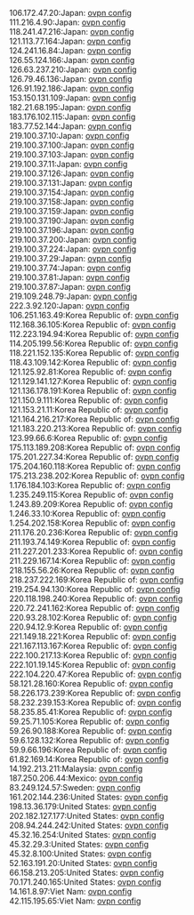 106.172.47.20:Japan: [ovpn config](vpn/106_172_47_20.ovpn)  
111.216.4.90:Japan: [ovpn config](vpn/111_216_4_90.ovpn)  
118.241.47.216:Japan: [ovpn config](vpn/118_241_47_216.ovpn)  
121.113.77.164:Japan: [ovpn config](vpn/121_113_77_164.ovpn)  
124.241.16.84:Japan: [ovpn config](vpn/124_241_16_84.ovpn)  
126.55.124.166:Japan: [ovpn config](vpn/126_55_124_166.ovpn)  
126.63.237.210:Japan: [ovpn config](vpn/126_63_237_210.ovpn)  
126.79.46.136:Japan: [ovpn config](vpn/126_79_46_136.ovpn)  
126.91.192.186:Japan: [ovpn config](vpn/126_91_192_186.ovpn)  
153.150.131.109:Japan: [ovpn config](vpn/153_150_131_109.ovpn)  
182.21.68.195:Japan: [ovpn config](vpn/182_21_68_195.ovpn)  
183.176.102.115:Japan: [ovpn config](vpn/183_176_102_115.ovpn)  
183.77.52.144:Japan: [ovpn config](vpn/183_77_52_144.ovpn)  
219.100.37.10:Japan: [ovpn config](vpn/219_100_37_10.ovpn)  
219.100.37.100:Japan: [ovpn config](vpn/219_100_37_100.ovpn)  
219.100.37.103:Japan: [ovpn config](vpn/219_100_37_103.ovpn)  
219.100.37.11:Japan: [ovpn config](vpn/219_100_37_11.ovpn)  
219.100.37.126:Japan: [ovpn config](vpn/219_100_37_126.ovpn)  
219.100.37.131:Japan: [ovpn config](vpn/219_100_37_131.ovpn)  
219.100.37.154:Japan: [ovpn config](vpn/219_100_37_154.ovpn)  
219.100.37.158:Japan: [ovpn config](vpn/219_100_37_158.ovpn)  
219.100.37.159:Japan: [ovpn config](vpn/219_100_37_159.ovpn)  
219.100.37.190:Japan: [ovpn config](vpn/219_100_37_190.ovpn)  
219.100.37.196:Japan: [ovpn config](vpn/219_100_37_196.ovpn)  
219.100.37.200:Japan: [ovpn config](vpn/219_100_37_200.ovpn)  
219.100.37.224:Japan: [ovpn config](vpn/219_100_37_224.ovpn)  
219.100.37.29:Japan: [ovpn config](vpn/219_100_37_29.ovpn)  
219.100.37.74:Japan: [ovpn config](vpn/219_100_37_74.ovpn)  
219.100.37.81:Japan: [ovpn config](vpn/219_100_37_81.ovpn)  
219.100.37.87:Japan: [ovpn config](vpn/219_100_37_87.ovpn)  
219.109.248.79:Japan: [ovpn config](vpn/219_109_248_79.ovpn)  
222.3.92.120:Japan: [ovpn config](vpn/222_3_92_120.ovpn)  
106.251.163.49:Korea Republic of: [ovpn config](vpn/106_251_163_49.ovpn)  
112.168.36.105:Korea Republic of: [ovpn config](vpn/112_168_36_105.ovpn)  
112.223.194.94:Korea Republic of: [ovpn config](vpn/112_223_194_94.ovpn)  
114.205.199.56:Korea Republic of: [ovpn config](vpn/114_205_199_56.ovpn)  
118.221.152.135:Korea Republic of: [ovpn config](vpn/118_221_152_135.ovpn)  
118.43.109.142:Korea Republic of: [ovpn config](vpn/118_43_109_142.ovpn)  
121.125.92.81:Korea Republic of: [ovpn config](vpn/121_125_92_81.ovpn)  
121.129.141.127:Korea Republic of: [ovpn config](vpn/121_129_141_127.ovpn)  
121.136.178.191:Korea Republic of: [ovpn config](vpn/121_136_178_191.ovpn)  
121.150.9.111:Korea Republic of: [ovpn config](vpn/121_150_9_111.ovpn)  
121.153.21.11:Korea Republic of: [ovpn config](vpn/121_153_21_11.ovpn)  
121.164.216.217:Korea Republic of: [ovpn config](vpn/121_164_216_217.ovpn)  
121.183.220.213:Korea Republic of: [ovpn config](vpn/121_183_220_213.ovpn)  
123.99.66.6:Korea Republic of: [ovpn config](vpn/123_99_66_6.ovpn)  
175.113.189.208:Korea Republic of: [ovpn config](vpn/175_113_189_208.ovpn)  
175.201.227.34:Korea Republic of: [ovpn config](vpn/175_201_227_34.ovpn)  
175.204.160.118:Korea Republic of: [ovpn config](vpn/175_204_160_118.ovpn)  
175.213.238.202:Korea Republic of: [ovpn config](vpn/175_213_238_202.ovpn)  
1.176.184.103:Korea Republic of: [ovpn config](vpn/1_176_184_103.ovpn)  
1.235.249.115:Korea Republic of: [ovpn config](vpn/1_235_249_115.ovpn)  
1.243.89.209:Korea Republic of: [ovpn config](vpn/1_243_89_209.ovpn)  
1.246.33.10:Korea Republic of: [ovpn config](vpn/1_246_33_10.ovpn)  
1.254.202.158:Korea Republic of: [ovpn config](vpn/1_254_202_158.ovpn)  
211.176.20.236:Korea Republic of: [ovpn config](vpn/211_176_20_236.ovpn)  
211.193.74.149:Korea Republic of: [ovpn config](vpn/211_193_74_149.ovpn)  
211.227.201.233:Korea Republic of: [ovpn config](vpn/211_227_201_233.ovpn)  
211.229.167.14:Korea Republic of: [ovpn config](vpn/211_229_167_14.ovpn)  
218.155.56.26:Korea Republic of: [ovpn config](vpn/218_155_56_26.ovpn)  
218.237.222.169:Korea Republic of: [ovpn config](vpn/218_237_222_169.ovpn)  
219.254.94.130:Korea Republic of: [ovpn config](vpn/219_254_94_130.ovpn)  
220.118.198.240:Korea Republic of: [ovpn config](vpn/220_118_198_240.ovpn)  
220.72.241.162:Korea Republic of: [ovpn config](vpn/220_72_241_162.ovpn)  
220.93.28.102:Korea Republic of: [ovpn config](vpn/220_93_28_102.ovpn)  
220.94.12.9:Korea Republic of: [ovpn config](vpn/220_94_12_9.ovpn)  
221.149.18.221:Korea Republic of: [ovpn config](vpn/221_149_18_221.ovpn)  
221.167.113.167:Korea Republic of: [ovpn config](vpn/221_167_113_167.ovpn)  
222.100.217.13:Korea Republic of: [ovpn config](vpn/222_100_217_13.ovpn)  
222.101.19.145:Korea Republic of: [ovpn config](vpn/222_101_19_145.ovpn)  
222.104.220.47:Korea Republic of: [ovpn config](vpn/222_104_220_47.ovpn)  
58.121.28.160:Korea Republic of: [ovpn config](vpn/58_121_28_160.ovpn)  
58.226.173.239:Korea Republic of: [ovpn config](vpn/58_226_173_239.ovpn)  
58.232.239.153:Korea Republic of: [ovpn config](vpn/58_232_239_153.ovpn)  
58.235.85.41:Korea Republic of: [ovpn config](vpn/58_235_85_41.ovpn)  
59.25.71.105:Korea Republic of: [ovpn config](vpn/59_25_71_105.ovpn)  
59.26.90.188:Korea Republic of: [ovpn config](vpn/59_26_90_188.ovpn)  
59.6.128.132:Korea Republic of: [ovpn config](vpn/59_6_128_132.ovpn)  
59.9.66.196:Korea Republic of: [ovpn config](vpn/59_9_66_196.ovpn)  
61.82.169.14:Korea Republic of: [ovpn config](vpn/61_82_169_14.ovpn)  
14.192.213.211:Malaysia: [ovpn config](vpn/14_192_213_211.ovpn)  
187.250.206.44:Mexico: [ovpn config](vpn/187_250_206_44.ovpn)  
83.249.124.57:Sweden: [ovpn config](vpn/83_249_124_57.ovpn)  
161.202.144.236:United States: [ovpn config](vpn/161_202_144_236.ovpn)  
198.13.36.179:United States: [ovpn config](vpn/198_13_36_179.ovpn)  
202.182.127.177:United States: [ovpn config](vpn/202_182_127_177.ovpn)  
208.94.244.242:United States: [ovpn config](vpn/208_94_244_242.ovpn)  
45.32.16.254:United States: [ovpn config](vpn/45_32_16_254.ovpn)  
45.32.29.3:United States: [ovpn config](vpn/45_32_29_3.ovpn)  
45.32.8.100:United States: [ovpn config](vpn/45_32_8_100.ovpn)  
52.163.191.20:United States: [ovpn config](vpn/52_163_191_20.ovpn)  
66.158.213.205:United States: [ovpn config](vpn/66_158_213_205.ovpn)  
70.171.240.165:United States: [ovpn config](vpn/70_171_240_165.ovpn)  
14.161.8.97:Viet Nam: [ovpn config](vpn/14_161_8_97.ovpn)  
42.115.195.65:Viet Nam: [ovpn config](vpn/42_115_195_65.ovpn)  
